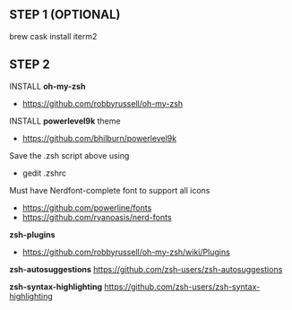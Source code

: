 ## STEP 1 (OPTIONAL)
brew cask install iterm2

## STEP 2

INSTALL __oh-my-zsh__
 - https://github.com/robbyrussell/oh-my-zsh


INSTALL __powerlevel9k__ theme
 - https://github.com/bhilburn/powerlevel9k
 
Save the .zsh script above using
 -  gedit .zshrc


Must have Nerdfont-complete font to support all icons
 - https://github.com/powerline/fonts
 - https://github.com/ryanoasis/nerd-fonts

__zsh-plugins__
- https://github.com/robbyrussell/oh-my-zsh/wiki/Plugins

__zsh-autosuggestions__
 https://github.com/zsh-users/zsh-autosuggestions

__zsh-syntax-highlighting__
 https://github.com/zsh-users/zsh-syntax-highlighting
